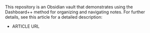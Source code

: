 This repository is an Obsidian vault that demonstrates using the Dashboard++ method for organizing and navigating notes. For further details, see this article for a detailed description:

* ARTICLE URL